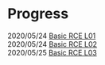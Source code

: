 Progress
=========
2020/05/24 [Basic RCE L01](https://github.com/presentnine/Wargame/blob/master/CodeEngn/Basic%20RCE/Level%2001/README.md)  
2020/05/24 [Basic RCE L02](https://github.com/presentnine/Wargame/blob/master/CodeEngn/Basic%20RCE/Level%2002/README.md)  
2020/05/25 [Basic RCE L03](https://github.com/presentnine/Wargame/blob/master/CodeEngn/Basic%20RCE/Level%2003/README.md)

